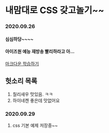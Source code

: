 # 내맘대로 CSS 갖고놀기~~

### 2020.09.26 
#### 심심하당~~~~
#### 아이즈원 예능 재방송 빨리하라고 아...

[마크다운 학습하기](./my-first-markdown.md)

## 헛소리 목록
1. 칠리새우 맛있음. ㅋㅋ
2. 하이네켄 좋은데 맛없어요

### 2020.09.29
1. css 기본 예제 저장중~~
